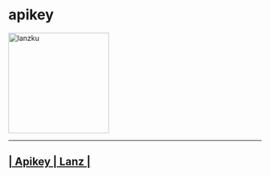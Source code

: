 # apikey
<p align=left>
<img  alt=lanzku  src=https://user-images.githubusercontent.com/76142260/110571814-2708dd00-8193-11eb-8ae5-6cfa612106cb.png widht=150 height=200>
<a href=github.com/lanzku278 />
  </img>
  </p>
  
------------------
| Apikey | Lanz  |
------------------
